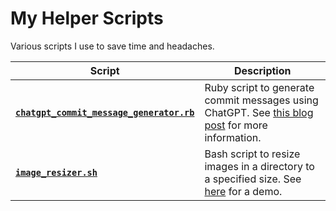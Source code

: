# My Helper Scripts

Various scripts I use to save time and headaches.

| Script                                                                                                                                  | Description                                                                                                                                                         |
| --------------------------------------------------------------------------------------------------------------------------------------- | ------------------------------------------------------------------------------------------------------------------------------------------------------------------- |
| [**`chatgpt_commit_message_generator.rb`**](https://github.com/ryderstorm/helper_scripts/blob/main/chatgpt_commit_message_generator.rb) | Ruby script to generate commit messages using ChatGPT. See [this blog post](https://stormhold.net/creating-git-commit-messages-with-chatgpt/) for more information. |
| [**`image_resizer.sh`**](https://github.com/ryderstorm/helper_scripts/blob/main/image_resizer.sh)                                       | Bash script to resize images in a directory to a specified size. See [here](https://asciinema.org/a/FZvCzTZJwDJz8ASCCuWr9Dqtg) for a demo.                          |
